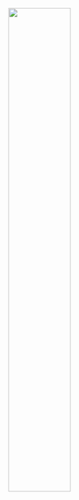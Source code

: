 <!-- ![Alt Text](https://media.giphy.com/media/8gQNjxnRS57UY04Ha8/giphy.gif) -->
<!-- ![Alt Text](https://media.giphy.com/media/3rgXBB4ISbyROvUApO/giphy.gif) -->
<!-- ![Alt Text](https://media.giphy.com/media/9ZL5EhLHNCKDm/giphy.gif)
![Alt Text](https://media.giphy.com/media/3o7aCTfyhYawdOXcFW/giphy.gif) -->
<p align="center">
<img src="https://media.giphy.com/media/3rgXBB4ISbyROvUApO/giphy.gif"  width="50%" height="50%" />
</p>
   
